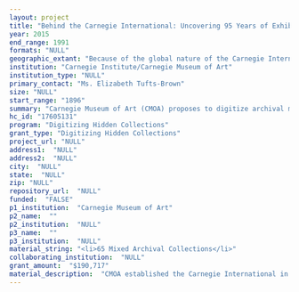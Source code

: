 ```yaml
--- 
layout: project 
title: "Behind the Carnegie International: Uncovering 95 Years of Exhibition History"
year: 2015
end_range: 1991
formats: "NULL"
geographic_extant: "Because of the global nature of the Carnegie International, the materials represent a wide range of geographic regions. During the years in question, the United States and western European countries are most heavily featured, with Japan, Israel, Russia, Mexico and a variety of Latin American countries also in the mix."
institution: "Carnegie Institute/Carnegie Museum of Art"
institution_type: "NULL"
primary_contact: "Ms. Elizabeth Tufts-Brown"
size: "NULL"
start_range: "1896"
summary: "Carnegie Museum of Art (CMOA) proposes to digitize archival materials related to the Carnegie International, the longest running contemporary art survey in North America and the second oldest globally. From 2016-2018, CMOA will digitize correspondence, photographs, catalogues, and ephemera, central to the Carnegie International collection; publish digital surrogates according to applicable law; and disseminate catalogue records and metadata through cmoa.org and other accessible avenues. Using a unique metadata strategy developed by museum staff that treats archival records as vitally important elements in a holistic collections management system, CMOA will open this hidden collection to the digital world and provide unprecedented historical context to artworks displayed in the International across the globe. The primary focus includes digitization of its contents from exhibition years spanning 1941-1991, with additional items from 1896-1940. The Smithsonian Archives of American Art have digitized the bulk of the International materials from 1896-1940."
hc_id: "17605131"
program: "Digitizing Hidden Collections"
grant_type: "Digitizing Hidden Collections"
project_url: "NULL"
address1:  "NULL"
address2:  "NULL"
city:  "NULL"
state:  "NULL"
zip: "NULL"
repository_url:  "NULL"
funded:  "FALSE"
p1_institution:  "Carnegie Museum of Art"
p2_name:  ""
p2_institution:  "NULL"
p3_name:  ""
p3_institution:  "NULL"
material_string: "<li>65 Mixed Archival Collections</li>"
collaborating_institution:  "NULL"
grant_amount:  "$190,717"
material_description:  "CMOA established the Carnegie International in 1896. It is the oldest international contemporary art survey exhibition in the US and the second oldest in the world, after the Venice Biennale (est. 1895). Andrew Carnegie launched the very first exhibition with the intention of bringing the \"old masters of the tomorrow\"  to the city he loved. Ever since, CMOA has hosted the International\"”first annually, then bi-annually, and more recently every five years\"”for the past 119 years, drawing artists from all over the world to Pittsburgh. Andrew Carnegie named it the Annual Exhibition in 1896, but over the years it has had several incarnations. The museum presented annual exhibitions of American painting during World War II, and in the 1970s, took another brief respite to focus on the work of individual artists. In 1982, the museum renamed it the Carnegie International. CMOA stewards myriad archival materials related to the history of these events, which comprise in the Carnegie International collection. \n\n\n\nCMOA accrued the Carnegie International collection between 1896 and 1991 and transferred materials to the archives in subsequent years. The collection contains extensive exhibition-related correspondence with artists, dealers, galleries, collections, museum directors, representatives abroad, shipping and insurance agents, and museum trustees. Correspondence by many late 19th- and 20th-century American and European artists of note are represented, from Mary Cassatt, and James Abbott McNeill Whistler to Louise Bourgeois, Cindy Sherman and Mike Kelley, to name just a few. The collection also contains interoffice memoranda and reports, exhibition catalogues, installation photographs, and images of featured artists in their studios."
---
```

